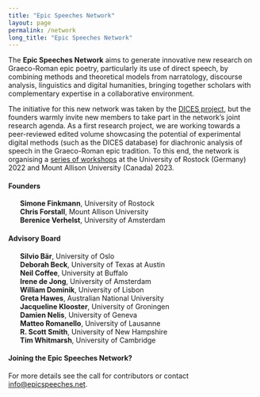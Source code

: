 ```yaml
---
title: "Epic Speeches Network"
layout: page
permalink: /network
long_title: "Epic Speeches Network"
---
```


The <strong>Epic Speeches Network</strong> aims to generate innovative new research on Graeco-Roman epic poetry, particularly its use of direct speech, by combining methods and theoretical models from narratology, discourse analysis, linguistics and digital humanities, bringing together scholars with complementary expertise in a collaborative environment. 

The initiative for this new network was taken by the <a href="/dices">DICES project</a>, but the founders warmly invite new members to take part in the network’s joint research agenda. As a first research project, we are working towards a peer-reviewed edited volume showcasing the potential of experimental digital methods (such as the DICES database) for diachronic analysis of speech in the Graeco-Roman epic tradition. To this end, the network is organising a <a href="/cfp">series of workshops</a> at the University of Rostock (Germany) 2022 and Mount Allison University (Canada) 2023.

<h4>Founders</h4>

<ul style="list-style-type: none">
  <li><strong>Simone Finkmann</strong>, University of Rostock</li>
  <li><strong>Chris Forstall</strong>, Mount Allison University</li>
  <li><strong>Berenice Verhelst</strong>, University of Amsterdam</li>
</ul>


<h4>Advisory Board</h4>

<ul style="list-style-type: none">
  <li><strong>Silvio Bär</strong>, University of Oslo</li>
  <li><strong>Deborah Beck</strong>, University of Texas at Austin</li>
  <li><strong>Neil Coffee</strong>, University at Buffalo</li>
  <li><strong>Irene de Jong</strong>, University of Amsterdam</li>
  <li><strong>William Dominik</strong>, University of Lisbon</li>
  <li><strong>Greta Hawes</strong>, Australian National University</li>
  <li><strong>Jacqueline Klooster</strong>, University of Groningen</li>
  <li><strong>Damien Nelis</strong>, University of Geneva</li>
  <li><strong>Matteo Romanello</strong>, University of Lausanne</li>
  <li><strong>R. Scott Smith</strong>, University of New Hampshire</li>
  <li><strong>Tim Whitmarsh</strong>, University of Cambridge</li>
</ul>
 
<h4>Joining the Epic Speeches Network?</h4>

For more details see the call for contributors or contact <a href="mailto:info@epicspeeches.net">info@epicspeeches.net</a>.
